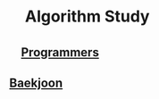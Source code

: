 # 　Algorithm Study

##  　[Programmers](https://programmers.co.kr/)
##    [Baekjoon](https://www.acmicpc.net/)
